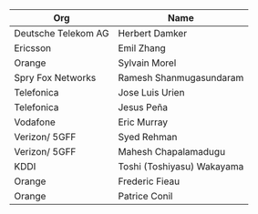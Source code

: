 | Org                    | Name                                                |
| -----------------------| ----------------------------------------------------|
| Deutsche Telekom AG | Herbert Damker |
| Ericsson | Emil Zhang |
| Orange | Sylvain Morel |
| Spry Fox Networks | Ramesh Shanmugasundaram |
| Telefonica | Jose Luis Urien |
| Telefonica | Jesus Peña| 
| Vodafone | Eric Murray |
| Verizon/ 5GFF| Syed Rehman |
| Verizon/ 5GFF| Mahesh Chapalamadugu |
| KDDI | Toshi (Toshiyasu) Wakayama |
| Orange | Frederic Fieau |
| Orange | Patrice Conil |
